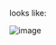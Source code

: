 <Web-Temperature> looks like: 

![image](https://github.com/pikuso/Web-temperature/assets/87444866/6854f3eb-4422-4f48-9dfd-ccd021a5fd81)
